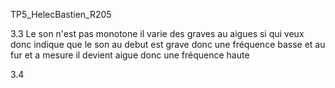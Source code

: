 TP5_HelecBastien_R205

3.3 Le son n'est pas monotone il varie des graves au aigues si qui veux donc indique que le son au debut est grave donc une fréquence basse et au fur et a mesure il devient aigue donc une fréquence haute


3.4 
